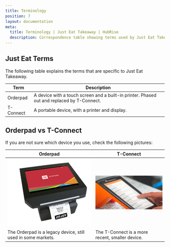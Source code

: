 ```yaml
---
title: Terminology
position: 7
layout: documentation
meta:
  title: Terminology | Just Eat Takeaway | HubRise
  description: Correspondence table showing terms used by Just Eat Takeaway and those used on HubRise for the same concept. Connect apps and synchronise your data.
---
```


## Just Eat Terms

The following table explains the terms that are specific to Just Eat Takeaway.

| Term      | Description                                                                                |
| --------- | ------------------------------------------------------------------------------------------ |
| Orderpad  | A device with a touch screen and a built-in printer. Phased out and replaced by T-Connect. |
| T-Connect | A portable device, with a printer and display.                                             |

## Orderpad vs T-Connect

If you are not sure which device you use, check the following pictures:

| Orderpad                                                     | T-Connect                                       |
| ------------------------------------------------------------ | ----------------------------------------------- |
| ![Orderpad](../images/007-orderpad.png)                      | ![T-Connect ](../images/008-tconnect.png)       |
| The Orderpad is a legacy device, still used in some markets. | The T-Connect is a more recent, smaller device. |
